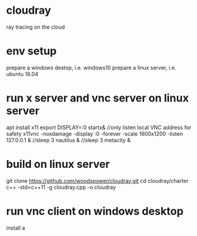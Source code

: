 # cloudray
ray tracing on the cloud

# env setup

prepare a windows destop, i.e. windows10
prepare a linux server,   i.e. ubuntu 16.04


# run x server and vnc server on linux server
apt install x11
export DISPLAY=:0
startx&
//only listen local VNC address for safety
x11vnc -noxdamage -display :0 -forever -scale 1600x1200 -listen 127.0.0.1 &
//sleep 3
nautilus &
//sleep 3
metacity &

# build on linux server
git clone https://github.com/woodspower/cloudray.git
cd cloudray/charter
c++ -std=c++11 -g cloudray.cpp -o cloudray

# run vnc client on windows desktop
install a 




